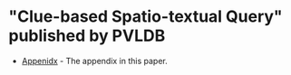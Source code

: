 # "Clue-based Spatio-textual Query" published by PVLDB

* [Appenidx](https://github.com/uqkdeng/Research-Repository/blob/master/Clue/Clue-appendix.pdf) - The appendix in this paper.
